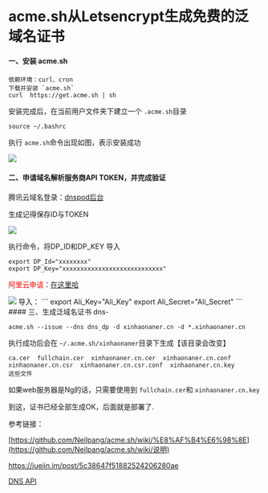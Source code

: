 # acme.sh从Letsencrypt生成免费的泛域名证书

#### 一、安装 acme.sh

```
依赖环境：curl、cron
下载并安装 `acme.sh`
curl  https://get.acme.sh | sh
```

安装完成后，在当前用户文件夹下建立一个 `.acme.sh`目录

`source ~/.bashrc`

执行 `acme.sh`命令出现如图，表示安装成功

<img src="https://cdn.xinhaonaner.cn/xinhaonaner_cn/image_f68f54152451300da174c9d443ad1efe.png">

#### 二、申请域名解析服务商API TOKEN，并完成验证

腾讯云域名登录：[dnspod后台](https://www.dnspod.cn/Login?r=/console/user/security)

生成记得保存ID与TOKEN

<img src="https://cdn.xinhaonaner.cn/xinhaonaner_cn/image_02141ddcb06d2fce61bf2be216e33bbe.png">

执行命令，将DP_ID和DP_KEY 导入 

```
export DP_Id="xxxxxxxx"
export DP_Key="xxxxxxxxxxxxxxxxxxxxxxxxxxxx"
```
<font style="color:red">阿里云申请</font>：[在这里哈](https://ak-console.aliyun.com/#/accesskey)

<img src="https://cdn.xinhaonaner.cn/xinhaonaner_cn/image_9fb55fc27a45dcdd3b10fb89f65efc4f.png">
导入：
```
export Ali_Key="Ali_Key"
export Ali_Secret="Ali_Secret"
```
#### 三、生成泛域名证书
dns-

```
acme.sh --issue --dns dns_dp -d xinhaonaner.cn -d *.xinhaonaner.cn
```

执行成功后会在 `~/.acme.sh/xinhaonaner`目录下生成【该目录会改变】

```
ca.cer  fullchain.cer  xinhaonaner.cn.cer  xinhaonaner.cn.conf  xinhaonaner.cn.csr  xinhaonaner.cn.csr.conf  xinhaonaner.cn.key 
这些文件
```

如果web服务器是Ng的话，只需要使用到 `fullchain.cer`和 `xinhaonaner.cn.key`



到这，证书已经全部生成OK，后面就是部署了.



参考链接：

[https://github.com/Neilpang/acme.sh/wiki/%E8%AF%B4%E6%98%8E](https://github.com/Neilpang/acme.sh/wiki/说明)

https://juejin.im/post/5c38647f51882524206280ae

[DNS API](https://github.com/Neilpang/acme.sh/wiki/dnsapi)
